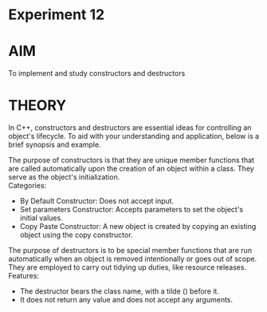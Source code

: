 # Experiment 12
# AIM
To implement and study constructors and destructors
# THEORY
In C++, constructors and destructors are essential ideas for controlling an object's lifecycle. To aid with your understanding and application, below is a brief synopsis and example. <br>

The purpose of constructors is that they are unique member functions that are called automatically upon the creation of an object within a class. They serve as the object's initialization. <BR>
Categories: <BR>
* By Default Constructor: Does not accept input.
* Set parameters Constructor: Accepts parameters to set the object's initial values.
* Copy Paste Constructor: A new object is created by copying an existing object using the copy constructor. <br>

The purpose of destructors is to be special member functions that are run automatically when an object is removed intentionally or goes out of scope. They are employed to carry out tidying up duties, like resource releases.<br>
Features:
* The destructor bears the class name, with a tilde (\) before it.
* It does not return any value and does not accept any arguments.

